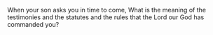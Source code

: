 When your son asks you in time to come, What is the meaning of the testimonies and the statutes and the rules that the Lord our God has commanded you?
